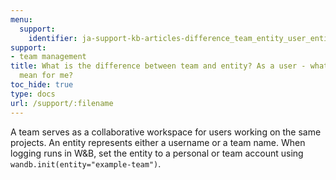 ```yaml
---
menu:
  support:
    identifier: ja-support-kb-articles-difference_team_entity_user_entity_mean_me
support:
- team management
title: What is the difference between team and entity? As a user - what does entity
  mean for me?
toc_hide: true
type: docs
url: /support/:filename
---
```


A team serves as a collaborative workspace for users working on the same projects. An entity represents either a username or a team name. When logging runs in W&B, set the entity to a personal or team account using `wandb.init(entity="example-team")`.
